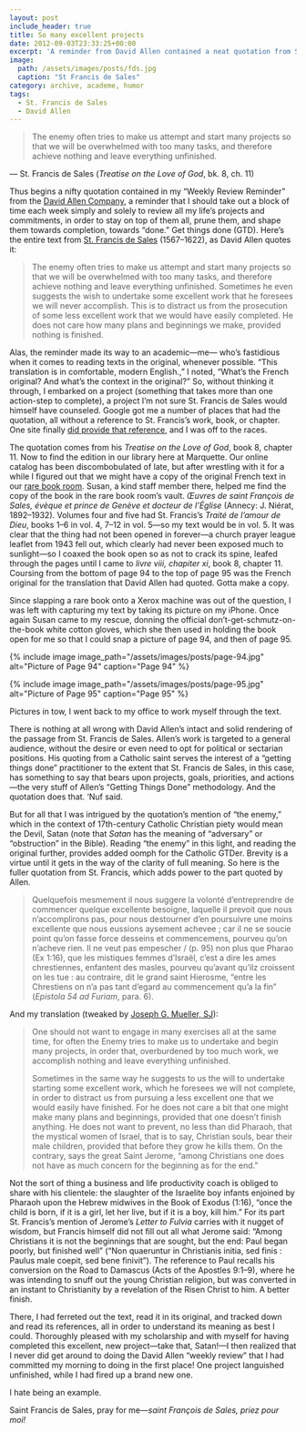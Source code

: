 ```yaml
---
layout: post
include_header: true
title: So many excellent projects
date: 2012-09-03T23:33:25+00:00
excerpt: 'A reminder from David Allen contained a neat quotation from St. Francis de Sales. I went and started another project.'
image:
  path: /assets/images/posts/fds.jpg
  caption: "St Francis de Sales"
category: archive, academe, humor
tags:
  - St. Francis de Sales
  - David Allen
---
```

> The enemy often tries to make us attempt and start many projects so that we will be overwhelmed with too many tasks, and therefore achieve nothing and leave everything unfinished.

— St. Francis de Sales (_Treatise on the Love of God_, bk. 8, ch. 11)

Thus begins a nifty quotation contained in my “Weekly Review Reminder” from the <a target="_blank" href="http://www.davidco.com/about-us/about-david-allen">David Allen Company</a>, a reminder that I should take out a block of time each week simply and solely to review all my life’s projects and commitments, in order to stay on top of them all, prune them, and shape them towards completion, towards “done.” Get things done (GTD). Here’s the entire text from <a target="_blank" href="http://en.wikipedia.org/wiki/St._Francis_de_Sales">St. Francis de Sales</a> (1567–1622), as David Allen quotes it:

> The enemy often tries to make us attempt and start many projects so that we will be overwhelmed with too many tasks, and therefore achieve nothing and leave everything unfinished. Sometimes he even suggests the wish to undertake some excellent work that he foresees we will never accomplish. This is to distract us from the prosecution of some less excellent work that we would have easily completed. He does not care how many plans and beginnings we make, provided nothing is finished.

Alas, the reminder made its way to an academic—me— who’s fastidious when it comes to reading texts in the original, whenever possible. “This translation is in comfortable, modern English.,” I noted, “What’s the French original? And what’s the context in the original?” So, without thinking it through, I embarked on a project (something that takes more than one action-step to complete), a project I’m not sure St. Francis de Sales would himself have counseled. Google got me a number of places that had the quotation, all without a reference to St. Francis’s work, book, or chapter. One site finally <a target="_blank" href="http://www.opusangelorum.org/English/Thywillbedone.html">did provide that reference</a>, and I was off to the races.

The quotation comes from his _Treatise on the Love of God_, book 8, chapter 11. Now to find the edition in our library here at Marquette. Our online catalog has been discombobulated of late, but after wrestling with it for a while I figured out that we might have a copy of the original French text in our [rare book room](http://www.marquette.edu/library/archives/rare_books/index.shtml). Susan, a kind staff member there, helped me find the copy of the book in the rare book room’s vault. _Œuvres de saint François de Sales, évèque et prince de Genève et docteur de l’Église_ (Annecy: J. Niérat, 1892–1932). Volumes four and five had St. Francis’s _Traité de l’amour de Dieu_, books 1–6 in vol. 4, 7–12 in vol. 5—so my text would be in vol. 5. It was clear that the thing had not been opened in forever—a church prayer league leaflet from 1943 fell out, which clearly had never been exposed much to sunlight—so I coaxed the book open so as not to crack its spine, leafed through the pages until I came to _livre viii, chapiter xi_, book 8, chapter 11. Coursing from the bottom of page 94 to the top of page 95 was the French original for the translation that David Allen had quoted. Gotta make a copy.

Since slapping a rare book onto a Xerox machine was out of the question, I was left with capturing my text by taking its picture on my iPhone. Once again Susan came to my rescue, donning the official don’t-get-schmutz-on-the-book white cotton gloves, which she then used in holding the book open for me so that I could snap a picture of page 94, and then of page 95.

{% include image image_path="/assets/images/posts/page-94.jpg" alt="Picture of Page 94" caption="Page 94" %}

{% include image image_path="/assets/images/posts/page-95.jpg" alt="Picture of Page 95" caption="Page 95" %}

Pictures in tow, I went back to my office to work myself through the text.

There is nothing at all wrong with David Allen’s intact and solid rendering of the passage from St. Francis de Sales. Allen’s work is targeted to a general audience, without the desire or even need to opt for political or sectarian positions. His quoting from a Catholic saint serves the interest of a “getting things done” practitioner to the extent that St. Francis de Sales, in this case, has something to say that bears upon projects, goals, priorities, and actions—the very stuff of Allen’s “Getting Things Done” methodology. And the quotation does that. ‘Nuf said.

But for all that I was intrigued by the quotation’s mention of “the enemy,” which in the context of 17th-century Catholic Christian piety would mean the Devil, Satan (note that _Satan_ has the meaning of “adversary” or “obstruction” in the Bible). Reading “the enemy” in this light, and reading the original further, provides added oomph for the Catholic GTDer. Brevity is a virtue until it gets in the way of the clarity of full meaning. So here is the fuller quotation from St. Francis, which adds power to the part quoted by Allen.

> Quelquefois mesmement il nous suggere la volonté d’entreprendre de commencer quelque excellente besoigne, laquelle il prevoit que nous n’accomplirons pas, pour nous destourner d’en poursuivre une moins excellente que nous eussions aysement achevee ; car il ne se soucie point qu’on fasse force desseins et commencemens, pourveu qu’on n’acheve rien. Il ne veut pas empescher / (p. 95) non plus que Pharao (Ex 1:16), que les mistiques femmes d’Israël, c’est a dire les ames chrestiennes, enfantent des masles, pourveu qu’avant qu’ilz croissent on les tue : au contraire, dit le grand saint Hierosme, “entre les Chrestiens on n’a pas tant d’egard au commencement qu’a la fin” (_Epistola 54 ad Furiam_, para. 6).

And my translation (tweaked by <a target="_blank" href="http://www.marquette.edu/theology/mueller.shtml">Joseph G. Mueller, SJ</a>):

> One should not want to engage in many exercises all at the same time, for often the Enemy tries to make us to undertake and begin many projects, in order that, overburdened by too much work, we accomplish nothing and leave everything unfinished.
>
> Sometimes in the same way he suggests to us the will to undertake starting some excellent work, which he foresees we will not complete, in order to distract us from pursuing a less excellent one that we would easily have finished. For he does not care a bit that one might make many plans and beginnings, provided that one doesn’t finish anything. He does not want to prevent, no less than did Pharaoh, that the mystical women of Israel, that is to say, Christian souls, bear their male children, provided that before they grow he kills them. On the contrary, says the great Saint Jerome, “among Christians one does not have as much concern for the beginning as for the end.”

Not the sort of thing a business and life productivity coach is obliged to share with his clientele: the slaughter of the Israelite boy infants enjoined by Pharaoh upon the Hebrew midwives in the Book of Exodus (1:16), “once the child is born, if it is a girl, let her live, but if it is a boy, kill him.” For its part St. Francis’s mention of Jerome’s _Letter to Fulvia_ carries with it nugget of wisdom, but Francis himself did not fill out all what Jerome said: “Among Christians it is not the beginnings that are sought, but the end: Paul began poorly, but finished well” (“Non quaeruntur in Christianis initia, sed finis : Paulus male coepit, sed bene finivit”). The reference to Paul recalls his conversion on the Road to Damascus (Acts of the Apostles 9:1–9), where he was intending to snuff out the young Christian religion, but was converted in an instant to Christianity by a revelation of the Risen Christ to him. A better finish.

There, I had ferreted out the text, read it in its original, and tracked down and read its references, all in order to understand its meaning as best I could. Thoroughly pleased with my scholarship and with myself for having completed this excellent, new project—take that, Satan!—I then realized that I never did get around to doing the David Allen “weekly review” that I had committed my morning to doing in the first place! One project languished unfinished, while I had fired up a brand new one.

I hate being an example.

Saint Francis de Sales, pray for me—_saint François de Sales, priez pour moi!_
